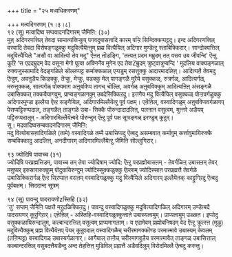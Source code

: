 +++
title = "२५ मध्वधिकरणम्"

+++
मत्वदिगरणम् (१।३।८)  
९२ (सू) मत्वादिष्व सप्पवादनदिगारम् जैमिऩि: (३०)  
मुऩ् अदिगरणत्तिल् तेवदा सामाऩ्यत्तिऱ्कुप् पगवदुबासऩादि कारम् पऱ्ऱि सिन्दिक्कप्पट्टदु। इन्द अदिगरणत्तिल् वस्वादि तेवदा विसेषङ्गळुक्कु मदुवित्यैयॆऩ्ऩुम् प्रह्म वित्यैयिल् अदिगार मुण्डॆऩ्ऱु स्ताबिक्किऱार्। सान्दोक्यत्तिल् मदुवित्यैयिले "असौ वा आदित्यो तेव मदु" ऎऩत् तॊडङ्गि, 'तत्यत् प्रदम मम्रुदम् तत् वसव उब जीवन्दि' ऎऩ्ऱु कूऱि 'स एददम्रुदम् वेद वसूना मेगो पूत्वा अक्निनैव मुगेन एद तेवाZम्रुदम् त्रुष्ट्वात्रुप्यन्दि ' मुदलिय वाक्यङ्गळाल् रुक्यजुस्सामादि वेदङ्गळिले सॊल्लप्पट्ट कर्माक्कळाल् एऱ्पडुम् रसत्तुक्कु आदारमादलिऩ्। आदित्यऩै तेवमदु ऎऩ्ऱुम्, अवऩुडैय किऴक्कु, तॆऱ्कु, मेऱ्कु, वडक्कु मेल् पागङ्गळै मुऱैये वसुक्कळ्, रुत्रर्गळ्, आदित्यर्गळ्, मरुत्तुक्कळ्, सात्यर्गळ् पोक्यमाग अऩुबविप्प तागच् चॊल्लि, अवर्गळ् अऩुबविक्कुम् आदित्यऩिऩ् अंसङ्गळै उबासिक्कत् तक्कवैयागवुम्, प्राप्यङ्गळागवुम् उबदेसिक्किऱदु। इत्तगैय मदु वित्यैयिल् वसुक्कळ् पोऩ्ऱवर्गळुक्कु अदिगारमुण्डा इल्लैया ऎऩ्ऱ सङ्गैयिल्, अदिगारमिल्लैयॆऩ्ऱु पूर्व पक्षम्। एऩॆऩिल्, वस्वादिगळुम् अऩुबविप्पवर्गळागप् पेसप्पट्टिरुप्पदाल्, तङ्गळैत् ताङ्गळे उबा- सिक्कै पॊरुन्दादादलिऩ्, पलऩाऩ वसुत्वम्, मुऩ्ऩरे अडैयप् पट्टिरुप्पदालुम् - अदिगारमिल्लैयॆऩ्बदे पॊरुन्दुम् ऎऩ्ऱु पूर्व पक्ष सूत्रङ्गळ् इरण्डुम् कूऱुम्।  
सू। मदवादिष्वसम्बवादनदिगारम् जैमिऩि:  
मदु वित्योबासऩादिगळिले (तामे) वस्वादिगळे तम्मै उबासिप्पदु ऎऩ्बदु असम्बवात् कर्मावुम् कर्त्तावुमायिरुक्कै सम्बविक्कादु आदलिऩ्, अनदीगारम् अदिगारमिल्लैयॆऩ्ऱु जैमिऩि सॊल्लुगिऱार्।

९३ ज्योदिषि पावाच्च (३१)  
ज्योदिषि परप्रह्मत्तिडम्, पावाच्च तम् तेवा ज्योदिषाम् ज्योदि: ऎऩ्ऱु परप्रह्मोबासऩम् - तेवर्गळिऩ् उबासऩम् तेवर् मऩुष्यर् इरुसारारुक्कुम् पॊदुवायिरुन्दुम् ज्योदिस्सुक्कळुक्कु ऎल्लाम् ज्योदिस्साऩ परप्रह्मत्तै तेवर्गळे उबासिक्किऱार्गळ् ऎऩ्ऱ सिऱप्पाऩ वसऩम् वस्वादिगळुक्कु मदु वित्यैयिले अदिगारम् इल्लैयॆऩक् काट्टुगिऱदु ऎऩ्बदु पूर्वबक्षम्। सिददान्द सूत्रम्

९४ (सू) पावन्दु पादरायणोzस्तिहि (३२)  
'तु' सप्तम् जैमिऩि पक्षत्तै मऱुदळिक्किऱदु। पावन्दु वस्वादिगळुक्कु मदुवित्यादिगळिल् अदिगारम् उण्डॆऩ्बदै पादरायणर् कूऱुगिऱार्। एऩॆऩिल् - अस्तिहि-वस्वादिगळुक्कुत्ताऩे उबास्यत्वमुम्। प्राप्यत्वमुम् उळ्ळऩ। इप्पोदु वसुक्कळायिरुन्दालुम्, कल्बान्दरत्तिल् वसुत्वम् प्राप्यमागलाम्। य एदामेवम् प्रह्मोबनिषदम् वेद ऎऩ्ऱु क्रूत्स्ऩ (मुऴु) मदुवित्यैक्कुम् प्रह्म वित्यैयॆऩप् पॆयर् कूऱुवदाल् वस्वादिगळैच् चरीरमागक्कॊण्ड परमात्मावे उबास्यम् केवलम् (तऩिप्पट्ट) वस्वादिगळ् उबास्यर्गळागार्। आगैयाल् तऩ्ऩैच् चरीरमागवुडैय परमात्मावैत् ताङ्गळ् उबासित्ताल् कल्बान्दरत्तिल् वसुबदत्तैयडैन्दु अन्द तेहत्तिऩ् मुडिविल् प्रह्मत्तै अडैवदिलुम् विरोदमिल्लै ऎऩ्बदु करुत्तु।

